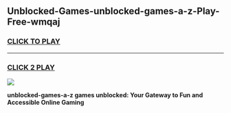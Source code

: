 
## Unblocked-Games-unblocked-games-a-z-Play-Free-wmqaj
<h3>
<a href="https://premium76.site?title=unblocked-games-a-z&ref=18A1">CLICK TO PLAY</a></h3>
<hr>

<h3>
<a href="https://premium76.site?title=unblocked-games-a-z&ref=18A1">CLICK 2 PLAY</a>
  
</h3>

<a href="https://premium76.site?title=unblocked-games-a-z&ref=18A1"><img src="https://clearcache.store/games.png"></a>


**unblocked-games-a-z games unblocked: Your Gateway to Fun and Accessible Online Gaming**
